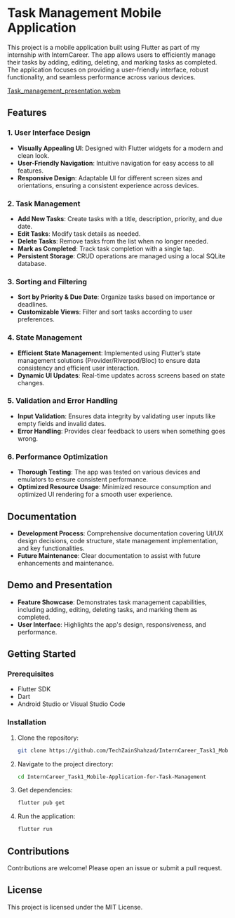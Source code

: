 # Task Management Mobile Application

This project is a mobile application built using Flutter as part of my internship with InternCareer. The app allows users to efficiently manage their tasks by adding, editing, deleting, and marking tasks as completed. The application focuses on providing a user-friendly interface, robust functionality, and seamless performance across various devices.

[Task_management_presentation.webm](https://github.com/user-attachments/assets/a7484ff7-a80d-4eb7-ab21-bd19cafbd1c0)

## Features

### 1. **User Interface Design**
- **Visually Appealing UI**: Designed with Flutter widgets for a modern and clean look.
- **User-Friendly Navigation**: Intuitive navigation for easy access to all features.
- **Responsive Design**: Adaptable UI for different screen sizes and orientations, ensuring a consistent experience across devices.

### 2. **Task Management**
- **Add New Tasks**: Create tasks with a title, description, priority, and due date.
- **Edit Tasks**: Modify task details as needed.
- **Delete Tasks**: Remove tasks from the list when no longer needed.
- **Mark as Completed**: Track task completion with a single tap.
- **Persistent Storage**: CRUD operations are managed using a local SQLite database.

### 3. **Sorting and Filtering**
- **Sort by Priority & Due Date**: Organize tasks based on importance or deadlines.
- **Customizable Views**: Filter and sort tasks according to user preferences.

### 4. **State Management**
- **Efficient State Management**: Implemented using Flutter’s state management solutions (Provider/Riverpod/Bloc) to ensure data consistency and efficient user interaction.
- **Dynamic UI Updates**: Real-time updates across screens based on state changes.

### 5. **Validation and Error Handling**
- **Input Validation**: Ensures data integrity by validating user inputs like empty fields and invalid dates.
- **Error Handling**: Provides clear feedback to users when something goes wrong.

### 6. **Performance Optimization**
- **Thorough Testing**: The app was tested on various devices and emulators to ensure consistent performance.
- **Optimized Resource Usage**: Minimized resource consumption and optimized UI rendering for a smooth user experience.

## Documentation
- **Development Process**: Comprehensive documentation covering UI/UX design decisions, code structure, state management implementation, and key functionalities.
- **Future Maintenance**: Clear documentation to assist with future enhancements and maintenance.

## Demo and Presentation
- **Feature Showcase**: Demonstrates task management capabilities, including adding, editing, deleting tasks, and marking them as completed.
- **User Interface**: Highlights the app's design, responsiveness, and performance.

## Getting Started

### Prerequisites
- Flutter SDK
- Dart
- Android Studio or Visual Studio Code

### Installation
1. Clone the repository:
   ```bash
   git clone https://github.com/TechZainShahzad/InternCareer_Task1_Mobile-Application-for-Task-Management.git
   ```
2. Navigate to the project directory:
   ```bash
   cd InternCareer_Task1_Mobile-Application-for-Task-Management
   ```
3. Get dependencies:
   ```bash
   flutter pub get
   ```
4. Run the application:
   ```bash
   flutter run
   ```

## Contributions
Contributions are welcome! Please open an issue or submit a pull request.

## License
This project is licensed under the MIT License.
